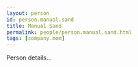 ```yaml
---
layout: person
id: person.manual.sand
title: Manual Sand
permalink: people/person.manual.sand.html
tags: [company.mom]
---
```


Person details...